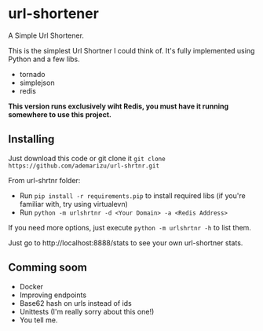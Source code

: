 # url-shortener
A Simple Url Shortener.

This is the simplest Url Shortner I could think of. It's fully implemented using Python and a few libs.

* tornado
* simplejson
* redis

**This version runs exclusively wiht Redis, you must have it running somewhere to use this project.**

## Installing
Just download this code or git clone it `git clone https://github.com/ademarizu/url-shrtnr.git`

From url-shrtnr folder:

* Run `pip install -r requirements.pip` to install required libs (if you're familiar with, try using virtualevn)
* Run `python -m urlshrtnr -d <Your Domain> -a <Redis Address>`

If you need more options, just execute `python -m urlshrtnr -h` to list them.

Just go to http://localhost:8888/stats to see your own url-shortner stats.

## Comming soom

* Docker
* Improving endpoints
* Base62 hash on urls instead of ids
* Unittests (I'm really sorry about this one!)
* You tell me.
